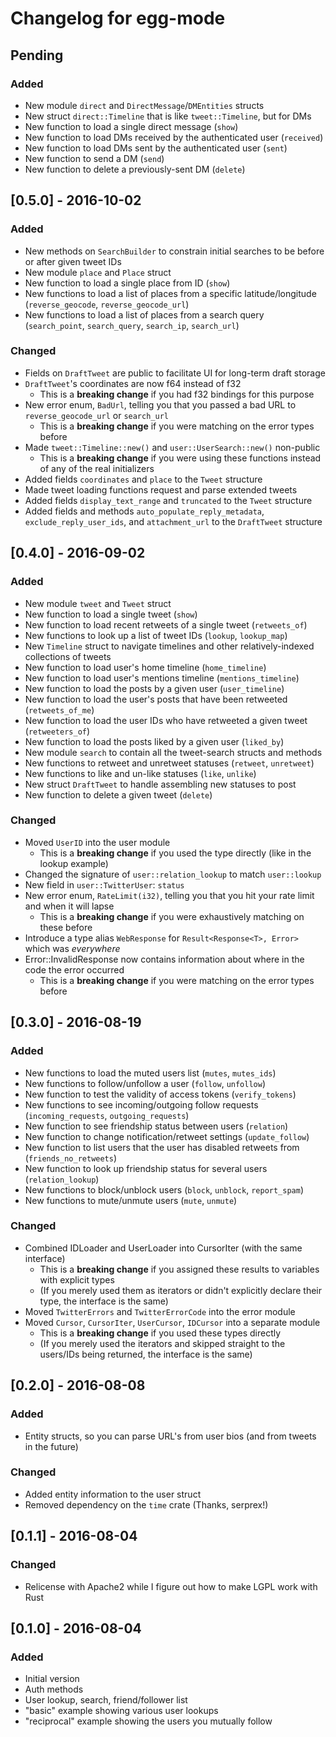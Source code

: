 # Changelog for egg-mode

## Pending
### Added
- New module `direct` and `DirectMessage`/`DMEntities` structs
- New struct `direct::Timeline` that is like `tweet::Timeline`, but for DMs
- New function to load a single direct message (`show`)
- New function to load DMs received by the authenticated user (`received`)
- New function to load DMs sent by the authenticated user (`sent`)
- New function to send a DM (`send`)
- New function to delete a previously-sent DM (`delete`)

## [0.5.0] - 2016-10-02
### Added
- New methods on `SearchBuilder` to constrain initial searches to be before or after given tweet IDs
- New module `place` and `Place` struct
- New function to load a single place from ID (`show`)
- New functions to load a list of places from a specific latitude/longitude (`reverse_geocode`,
  `reverse_geocode_url`)
- New functions to load a list of places from a search query (`search_point`, `search_query`,
  `search_ip`, `search_url`)

### Changed
- Fields on `DraftTweet` are public to facilitate UI for long-term draft storage
- `DraftTweet`'s coordinates are now f64 instead of f32
  - This is a **breaking change** if you had f32 bindings for this purpose
- New error enum, `BadUrl`, telling you that you passed a bad URL to
  `reverse_geocode_url` or `search_url`
  - This is a **breaking change** if you were matching on the error types before
- Made `tweet::Timeline::new()` and `user::UserSearch::new()` non-public
  - This is a **breaking change** if you were using these functions instead of any of the real
    initializers
- Added fields `coordinates` and `place` to the `Tweet` structure
- Made tweet loading functions request and parse extended tweets
- Added fields `display_text_range` and `truncated` to the `Tweet` structure
- Added fields and methods `auto_populate_reply_metadata`,
  `exclude_reply_user_ids`, and `attachment_url` to the `DraftTweet` structure

## [0.4.0] - 2016-09-02
### Added
- New module `tweet` and `Tweet` struct
- New function to load a single tweet (`show`)
- New function to load recent retweets of a single tweet (`retweets_of`)
- New functions to look up a list of tweet IDs (`lookup`, `lookup_map`)
- New `Timeline` struct to navigate timelines and other relatively-indexed collections of tweets
- New function to load user's home timeline (`home_timeline`)
- New function to load user's mentions timeline (`mentions_timeline`)
- New function to load the posts by a given user (`user_timeline`)
- New function to load the user's posts that have been retweeted (`retweets_of_me`)
- New function to load the user IDs who have retweeted a given tweet (`retweeters_of`)
- New function to load the posts liked by a given user (`liked_by`)
- New module `search` to contain all the tweet-search structs and methods
- New functions to retweet and unretweet statuses (`retweet`, `unretweet`)
- New functions to like and un-like statuses (`like`, `unlike`)
- New struct `DraftTweet` to handle assembling new statuses to post
- New function to delete a given tweet (`delete`)

### Changed
- Moved `UserID` into the user module
  - This is a **breaking change** if you used the type directly (like in the lookup example)
- Changed the signature of `user::relation_lookup` to match `user::lookup`
- New field in `user::TwitterUser`: `status`
- New error enum, `RateLimit(i32)`, telling you that you hit your rate limit
  and when it will lapse
  - This is a **breaking change** if you were exhaustively matching on these before
- Introduce a type alias `WebResponse` for `Result<Response<T>, Error>` which was *everywhere*
- Error::InvalidResponse now contains information about where in the code the error occurred
  - This is a **breaking change** if you were matching on the error types before

## [0.3.0] - 2016-08-19
### Added
- New functions to load the muted users list (`mutes`, `mutes_ids`)
- New functions to follow/unfollow a user (`follow`, `unfollow`)
- New function to test the validity of access tokens (`verify_tokens`)
- New functions to see incoming/outgoing follow requests (`incoming_requests`, `outgoing_requests`)
- New function to see friendship status between users (`relation`)
- New function to change notification/retweet settings (`update_follow`)
- New function to list users that the user has disabled retweets from (`friends_no_retweets`)
- New function to look up friendship status for several users (`relation_lookup`)
- New functions to block/unblock users (`block`, `unblock`, `report_spam`)
- New functions to mute/unmute users (`mute`, `unmute`)

### Changed
- Combined IDLoader and UserLoader into CursorIter (with the same interface)
  - This is a **breaking change** if you assigned these results to variables with explicit types
  - (If you merely used them as iterators or didn't explicitly declare their type, the interface is
    the same)
- Moved `TwitterErrors` and `TwitterErrorCode` into the error module
- Moved `Cursor`, `CursorIter`, `UserCursor`, `IDCursor` into a separate module
  - This is a **breaking change** if you used these types directly
  - (If you merely used the iterators and skipped straight to the users/IDs being returned, the
    interface is the same)

## [0.2.0] - 2016-08-08
### Added
- Entity structs, so you can parse URL's from user bios (and from tweets in the future)

### Changed
- Added entity information to the user struct
- Removed dependency on the `time` crate (Thanks, serprex!)

## [0.1.1] - 2016-08-04
### Changed
- Relicense with Apache2 while I figure out how to make LGPL work with Rust

## [0.1.0] - 2016-08-04
### Added
- Initial version
- Auth methods
- User lookup, search, friend/follower list
- "basic" example showing various user lookups
- "reciprocal" example showing the users you mutually follow
